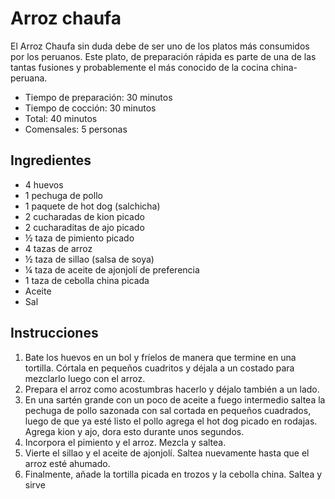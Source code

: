 # Arroz chaufa

El Arroz Chaufa sin duda debe de ser uno de los platos más consumidos por los
peruanos. Este plato, de preparación rápida es parte de una de las tantas
fusiones y probablemente el más conocido de la cocina china-peruana.

* Tiempo de preparación: 30 minutos
* Tiempo de cocción: 30 minutos
* Total: 40 minutos
* Comensales: 5 personas

## Ingredientes

* 4 huevos
* 1 pechuga de pollo
* 1 paquete de hot dog (salchicha)
* 2 cucharadas de kion picado
* 2 cucharaditas de ajo picado
* ½ taza de pimiento picado
* 4 tazas de arroz
* ½ taza de sillao (salsa de soya)
* ¼ taza de aceite de ajonjolí de preferencia
* 1 taza de cebolla china picada
* Aceite
* Sal

## Instrucciones

1. Bate los huevos en un bol y fríelos de manera que termine en una tortilla.
   Córtala en pequeños cuadritos y déjala a un costado para mezclarlo luego con
	 el arroz.
2. Prepara el arroz como acostumbras hacerlo y déjalo también a un lado.
3. En una sartén grande con un poco de aceite a fuego intermedio saltea la
   pechuga de pollo sazonada con sal cortada en pequeños cuadrados, luego de que
	 ya esté listo el pollo agrega el hot dog picado en rodajas. Agrega kion y
	 ajo, dora esto durante unos segundos.
4. Incorpora el pimiento y el arroz. Mezcla y saltea.
5. Vierte el sillao y el aceite de ajonjolí. Saltea nuevamente hasta que el
   arroz esté ahumado.
6. Finalmente, añade la tortilla picada en trozos y la cebolla china. Saltea y
   sirve
